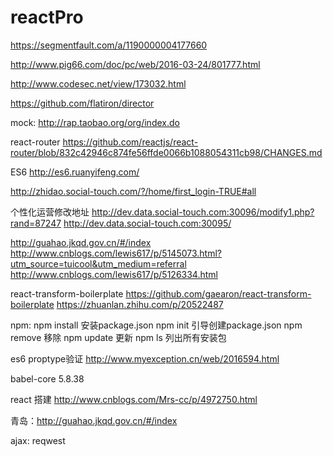 # reactPro

https://segmentfault.com/a/1190000004177660

http://www.pig66.com/doc/pc/web/2016-03-24/801777.html

http://www.codesec.net/view/173032.html

https://github.com/flatiron/director

mock:
http://rap.taobao.org/org/index.do

react-router
https://github.com/reactjs/react-router/blob/832c42946c874fe56ffde0066b1088054311cb98/CHANGES.md

ES6
http://es6.ruanyifeng.com/

http://zhidao.social-touch.com/?/home/first_login-TRUE#all

个性化运营修改地址
http://dev.data.social-touch.com:30096/modify1.php?rand=87247
http://dev.data.social-touch.com:30095/

http://guahao.jkqd.gov.cn/#/index
http://www.cnblogs.com/lewis617/p/5145073.html?utm_source=tuicool&utm_medium=referral
http://www.cnblogs.com/lewis617/p/5126334.html

react-transform-boilerplate
https://github.com/gaearon/react-transform-boilerplate
https://zhuanlan.zhihu.com/p/20522487


npm:
npm install 安装package.json
npm init 引导创建package.json
npm remove 移除
npm update 更新
npm ls 列出所有安装包

es6 proptype验证
http://www.myexception.cn/web/2016594.html

babel-core 5.8.38

react 搭建 http://www.cnblogs.com/Mrs-cc/p/4972750.html

青岛：http://guahao.jkqd.gov.cn/#/index

ajax: reqwest

